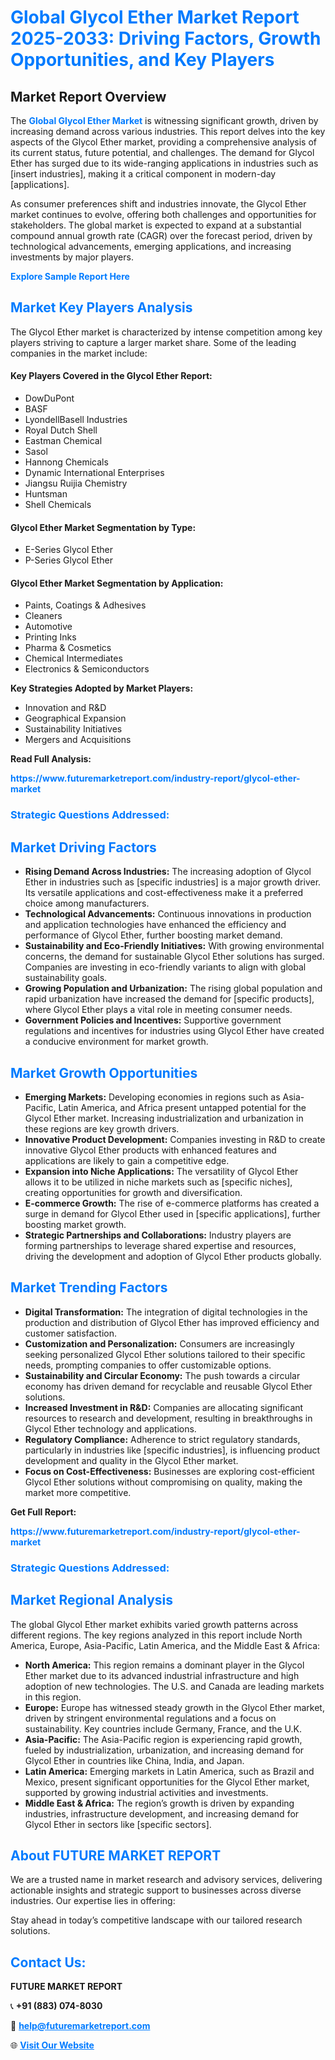 <h1 style="color: #007BFF;">Global Glycol Ether Market Report 2025-2033: Driving Factors, Growth Opportunities, and Key Players</h1>

<section id="overview">
<h2>Market Report Overview</h2>
<p>The <a href="https://www.futuremarketreport.com/industry-report/glycol-ether-market" style="color: #007BFF; text-decoration: none;"><strong>Global Glycol Ether Market</strong></a> is witnessing significant growth, driven by increasing demand across various industries. This report delves into the key aspects of the Glycol Ether market, providing a comprehensive analysis of its current status, future potential, and challenges. The demand for Glycol Ether has surged due to its wide-ranging applications in industries such as [insert industries], making it a critical component in modern-day [applications].</p>
<p>As consumer preferences shift and industries innovate, the Glycol Ether market continues to evolve, offering both challenges and opportunities for stakeholders. The global market is expected to expand at a substantial compound annual growth rate (CAGR) over the forecast period, driven by technological advancements, emerging applications, and increasing investments by major players.</p>
</section>

<section id="overview">
<p><a href="https://www.futuremarketreport.com/request-sample/reportId=61753" style="color: #007BFF; text-decoration: none;"><strong>Explore Sample Report Here</strong></a></p>
</section>

<section id="key-players">
<h2 style="color: #007BFF;">Market Key Players Analysis</h2>
<p>The Glycol Ether market is characterized by intense competition among key players striving to capture a larger market share. Some of the leading companies in the market include:</p>
<h4>Key Players Covered in the Glycol Ether Report:</h4>
<ul><li>DowDuPont</li><li>BASF</li><li>LyondellBasell Industries</li><li>Royal Dutch Shell</li><li>Eastman Chemical</li><li>Sasol</li><li>Hannong Chemicals</li><li>Dynamic International Enterprises</li><li>Jiangsu Ruijia Chemistry</li><li>Huntsman</li><li>Shell Chemicals</li></ul>
<h4>Glycol Ether Market Segmentation by Type:</h4>
<ul><li>E-Series Glycol Ether</li><li>P-Series Glycol Ether</li></ul>

<h4>Glycol Ether Market Segmentation by Application:</h4>
<ul><li>Paints, Coatings &amp; Adhesives</li><li>Cleaners</li><li>Automotive</li><li>Printing Inks</li><li>Pharma &amp; Cosmetics</li><li>Chemical Intermediates</li><li>Electronics &amp; Semiconductors</li></ul>
<p><strong>Key Strategies Adopted by Market Players:</strong></p>
<ul>
<li>Innovation and R&D</li>
<li>Geographical Expansion</li>
<li>Sustainability Initiatives</li>
<li>Mergers and Acquisitions</li>
</ul>
</section>

<section>
<p><strong>Read Full Analysis: </strong></p><a href="https://www.futuremarketreport.com/industry-report/glycol-ether-market" style="color: #007BFF; text-decoration: none;"><strong>https://www.futuremarketreport.com/industry-report/glycol-ether-market</strong></a>
<h3 style="color: #007BFF;">Strategic Questions Addressed:</h3>
</section>

<section id="driving-factors">
<h2 style="color: #007BFF;">Market Driving Factors</h2>
<ul>
<li><strong>Rising Demand Across Industries:</strong> The increasing adoption of Glycol Ether in industries such as [specific industries] is a major growth driver. Its versatile applications and cost-effectiveness make it a preferred choice among manufacturers.</li>
<li><strong>Technological Advancements:</strong> Continuous innovations in production and application technologies have enhanced the efficiency and performance of Glycol Ether, further boosting market demand.</li>
<li><strong>Sustainability and Eco-Friendly Initiatives:</strong> With growing environmental concerns, the demand for sustainable Glycol Ether solutions has surged. Companies are investing in eco-friendly variants to align with global sustainability goals.</li>
<li><strong>Growing Population and Urbanization:</strong> The rising global population and rapid urbanization have increased the demand for [specific products], where Glycol Ether plays a vital role in meeting consumer needs.</li>
<li><strong>Government Policies and Incentives:</strong> Supportive government regulations and incentives for industries using Glycol Ether have created a conducive environment for market growth.</li>
</ul>
</section>

<section id="growth-opportunities">
<h2 style="color: #007BFF;">Market Growth Opportunities</h2>
<ul>
<li><strong>Emerging Markets:</strong> Developing economies in regions such as Asia-Pacific, Latin America, and Africa present untapped potential for the Glycol Ether market. Increasing industrialization and urbanization in these regions are key growth drivers.</li>
<li><strong>Innovative Product Development:</strong> Companies investing in R&D to create innovative Glycol Ether products with enhanced features and applications are likely to gain a competitive edge.</li>
<li><strong>Expansion into Niche Applications:</strong> The versatility of Glycol Ether allows it to be utilized in niche markets such as [specific niches], creating opportunities for growth and diversification.</li>
<li><strong>E-commerce Growth:</strong> The rise of e-commerce platforms has created a surge in demand for Glycol Ether used in [specific applications], further boosting market growth.</li>
<li><strong>Strategic Partnerships and Collaborations:</strong> Industry players are forming partnerships to leverage shared expertise and resources, driving the development and adoption of Glycol Ether products globally.</li>
</ul>
</section>

<section id="trending-factors">
<h2 style="color: #007BFF;">Market Trending Factors</h2>
<ul>
<li><strong>Digital Transformation:</strong> The integration of digital technologies in the production and distribution of Glycol Ether has improved efficiency and customer satisfaction.</li>
<li><strong>Customization and Personalization:</strong> Consumers are increasingly seeking personalized Glycol Ether solutions tailored to their specific needs, prompting companies to offer customizable options.</li>
<li><strong>Sustainability and Circular Economy:</strong> The push towards a circular economy has driven demand for recyclable and reusable Glycol Ether solutions.</li>
<li><strong>Increased Investment in R&D:</strong> Companies are allocating significant resources to research and development, resulting in breakthroughs in Glycol Ether technology and applications.</li>
<li><strong>Regulatory Compliance:</strong> Adherence to strict regulatory standards, particularly in industries like [specific industries], is influencing product development and quality in the Glycol Ether market.</li>
<li><strong>Focus on Cost-Effectiveness:</strong> Businesses are exploring cost-efficient Glycol Ether solutions without compromising on quality, making the market more competitive.</li>
</ul>
</section>

<section>
<p><strong>Get Full Report: </strong></p><a href="https://www.futuremarketreport.com/industry-report/glycol-ether-market" style="color: #007BFF; text-decoration: none;"><strong>https://www.futuremarketreport.com/industry-report/glycol-ether-market</strong></a>
<h3 style="color: #007BFF;">Strategic Questions Addressed:</h3>
</section>


<section id="regional-analysis">
<h2 style="color: #007BFF;">Market Regional Analysis</h2>
<p>The global Glycol Ether market exhibits varied growth patterns across different regions. The key regions analyzed in this report include North America, Europe, Asia-Pacific, Latin America, and the Middle East & Africa:</p>
<ul>
<li><strong>North America:</strong> This region remains a dominant player in the Glycol Ether market due to its advanced industrial infrastructure and high adoption of new technologies. The U.S. and Canada are leading markets in this region.</li>
<li><strong>Europe:</strong> Europe has witnessed steady growth in the Glycol Ether market, driven by stringent environmental regulations and a focus on sustainability. Key countries include Germany, France, and the U.K.</li>
<li><strong>Asia-Pacific:</strong> The Asia-Pacific region is experiencing rapid growth, fueled by industrialization, urbanization, and increasing demand for Glycol Ether in countries like China, India, and Japan.</li>
<li><strong>Latin America:</strong> Emerging markets in Latin America, such as Brazil and Mexico, present significant opportunities for the Glycol Ether market, supported by growing industrial activities and investments.</li>
<li><strong>Middle East & Africa:</strong> The region’s growth is driven by expanding industries, infrastructure development, and increasing demand for Glycol Ether in sectors like [specific sectors].</li>
</ul>
</section>

<footer>
<h2 style="color: #007BFF;">About FUTURE MARKET REPORT</h2>
<p>We are a trusted name in market research and advisory services, delivering actionable insights and strategic support to businesses across diverse industries. Our expertise lies in offering:</p>

<p>Stay ahead in today’s competitive landscape with our tailored research solutions.</p>

<h2 style="color: #007BFF;">Contact Us:</h2>
<p><strong>FUTURE MARKET REPORT</strong></p>
<p>📞 <strong>+91 (883) 074-8030</strong></p>
<p>📧 <strong><a href="mailto:help@futuremarketreport.com" style="color: #007BFF;">help@futuremarketreport.com</a></strong></p>
<p>🌐 <strong><a href="https://www.futuremarketreport.com/" style="color: #007BFF;">Visit Our Website</a></strong></p>
</footer>